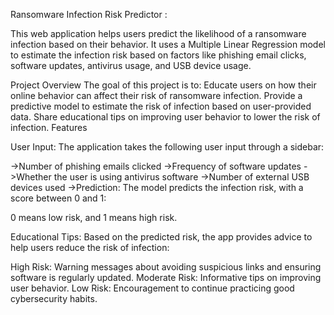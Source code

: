 Ransomware Infection Risk Predictor :

This web application helps users predict the likelihood of a ransomware infection based on their behavior. It uses a Multiple Linear Regression model to estimate the infection risk based on factors like phishing email clicks, software updates, antivirus usage, and USB device usage.

Project Overview
The goal of this project is to:
Educate users on how their online behavior can affect their risk of ransomware infection.
Provide a predictive model to estimate the risk of infection based on user-provided data.
Share educational tips on improving user behavior to lower the risk of infection.
Features

User Input: The application takes the following user input through a sidebar:

->Number of phishing emails clicked
->Frequency of software updates
->Whether the user is using antivirus software
->Number of external USB devices used
->Prediction: The model predicts the infection risk, with a score between 0 and 1:

0 means low risk, and 1 means high risk.

Educational Tips: Based on the predicted risk, the app provides advice to help users reduce the risk of infection:

High Risk: Warning messages about avoiding suspicious links and ensuring software is regularly updated.
Moderate Risk: Informative tips on improving user behavior.
Low Risk: Encouragement to continue practicing good cybersecurity habits.
